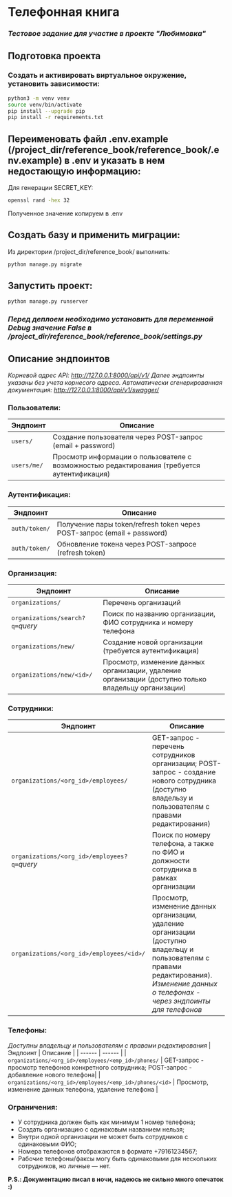 # Телефонная книга
### _Тестовое задание для участие в проекте "Любимовка"_

## Подготовка проекта
### Создать и активировать виртуальное окружение, установить зависимости:
```sh
python3 -m venv venv
source venv/bin/activate
pip install --upgrade pip
pip install -r requirements.txt
```
## Переименовать файл .env.example (/project_dir/reference_book/reference_book/.env.example) в .env и указать в нем недостающую информацию:
Для генерации SECRET_KEY:
```sh
openssl rand -hex 32
```
Полученное значение копируем в .env

## Создать базу и применить миграции:
Из директории /project_dir/reference_book/ выполнить:
```sh
python manage.py migrate
```
## Запустить проект:
```sh
python manage.py runserver
```
### _Перед деплоем необходимо установить для переменной Debug значение False в /project_dir/reference_book/reference_book/settings.py_

## Описание эндпоинтов
_Корневой адрес API: http://127.0.0.1:8000/api/v1/_
_Далее эндпоинты указаны без учета корнесого адреса._
_Автоматически сгенерированная документация: http://127.0.0.1:8000/api/v1/swagger/_

### Пользователи:
| Эндпоинт | Описание |
| ------ | ------ |
| `users/` | Создание пользователя через POST-запрос (email + password) |
| `users/me/` | Просмотр информации о пользователе с возможностью редактирования (требуется аутентификация) |

### Аутентификация:
| Эндпоинт | Описание |
| ------ | ------ |
| `auth/token/` | Получение пары token/refresh token через POST-запрос (email + password) |
| `auth/token/` | Обновление токена через POST-запросе (refresh token) |

### Организация:
| Эндпоинт | Описание |
| ------ | ------ |
| `organizations/` | Перечень организаций |
| `organizations/search?q=`_query_ | Поиск по названию организации, ФИО сотрудника и номеру телефона |
| `organizations/new/` | Создание новой организации (требуется аутентификация) |
| `organizations/new/<id>/` | Просмотр, изменение данных организации, удаление организации (доступно только владельцу организации) |

### Сотрудники:
| Эндпоинт | Описание |
| ------ | ------ |
| `organizations/<org_id>/employees/` | GET-запрос - перечень сотрудников организации; POST-запрос - создание нового сотрудника (доступно владельзу и пользователям с правами редактирования)|
| `organizations/<org_id>/employees?q=`_query_ | Поиск по номеру телефона, а также по ФИО и должности сотрудника в рамках организации |
| `organizations/<org_id>/employees/<id>/` | Просмотр, изменение данных организации, удаление организации (доступно владельцу и пользователям с правами редактирования). _Изменение данных о телефонах - через эндпоинты для телефонов_ |

### Телефоны:
_Доступны владельцу и пользователям с правами редактирования_
| Эндпоинт | Описание |
| ------ | ------ |
| `organizations/<org_id>/employees/<emp_id>/phones/` | GET-запрос - просмотр телефонов конкретного сотрудника; POST-запрос - добавление нового телефона|
| `organizations/<org_id>/employees/<emp_id>/phones/<id>` | Просмотр, изменение данных телефона, удаление телефона |

### Ограничения:
- У сотрудника должен быть как минимум 1 номер телефона;
- Создать организацию с одинаковым названием нельзя;
- Внутри одной организации не может быть сотрудников с одинаковыми ФИО;
- Номера телефонов отображаются в формате +79161234567;
- Рабочие телефоны/факсы могу быть одинаковыми для нескольких сотрудников, но личные — нет.

**P.S.: Документацию писал в ночи, надеюсь не сильно много опечаток :)**
